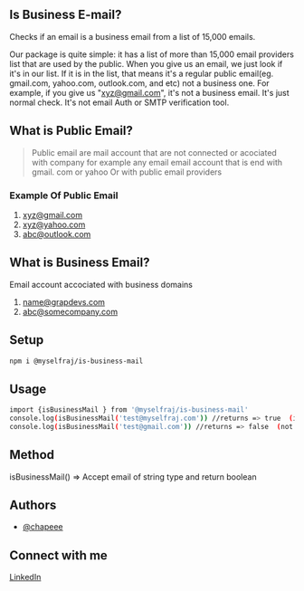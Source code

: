 ## Is Business E-mail?

Checks if an email is a business email from a list of 15,000 emails.

Our package is quite simple: it has a list of more than 15,000 email providers list that are used by the public. When you give us an email, we just look if it's in our list. If it is in the list, that means it's a regular public email(eg. gmail.com, yahoo.com, outlook.com, and etc) not a business one. For example, if you give us "xyz@gmail.com", it's not a business email. It's just normal check. It's not email Auth or SMTP verification tool. 

## What is Public Email? 

> Public email are mail account that are not connected or acociated with company for example any email email account that is end with gmail. com or yahoo Or with public email providers

### Example Of Public Email

1. xyz@gmail.com
2. xyz@yahoo.com
3. abc@outlook.com

## What is Business Email? 

Email account accociated with business domains

1. name@grapdevs.com
2. abc@somecompany.com

## Setup

```bash
npm i @myselfraj/is-business-mail
```

## Usage

```bash
import {isBusinessMail } from '@myselfraj/is-business-mail'
console.log(isBusinessMail('test@myselfraj.com')) //returns => true  (it is business mail)
console.log(isBusinessMail('test@gmail.com')) //returns => false  (not business mail)
```

## Method

isBusinessMail() =>  Accept email of string type and return boolean

## Authors

- [@chapeee](https://github.com/chapeee/)

## Connect with me

[LinkedIn](https://www.linkedin.com/in/myselfraj/)
